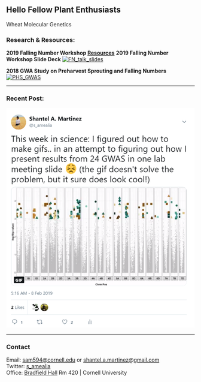 ## Hello Fellow Plant Enthusiasts

Wheat Molecular Genetics  

### Research & Resources: 
**2019 Falling Number Workshop [Resources](https://github.com/shantel-martinez/FNWorkshop2019/blob/master/README.md)**
**2019 Falling Number Workshop Slide Deck**
[![FN_talk_slides](https://github.com/shantel-martinez/Lab_Resources/blob/master/example_img/SMartinez%20FN%20Workshop%2001.30.2019.png?raw=true)](https://github.com/shantel-martinez/FNWorkshop2019/blob/master/SMartinez%20FN%20Workshop%2001.30.2019.pdf)  

**2018 GWA Study on Preharvest Sprouting and Falling Numbers**
[![PHS_GWAS](https://www.frontiersin.org/files/Articles/325955/fpls-09-00141-HTML/image_m/fpls-09-00141-g005.jpg)](https://www.frontiersin.org/articles/10.3389/fpls.2018.00141/full)  

----------

### Recent Post:
[![Twitter](https://github.com/shantel-martinez/Lab_Resources/blob/master/example_img/RecentTwitterPosts.PNG?raw=true)](https://twitter.com/s_amealia/status/1093861130286571520)  

---------

### Contact  
Email: [sam594@cornell.edu](mailto:sam594@cornell.edu) or [shantel.a.martinez@gmail.com](mailto:shantel.a.martinez@gmail.com)  
Twitter: [s_amealia](https://twitter.com/s_amealia)   
Office: [Bradfield Hall](https://goo.gl/maps/Yfk3XHpH1wk) Rm 420 | Cornell University

